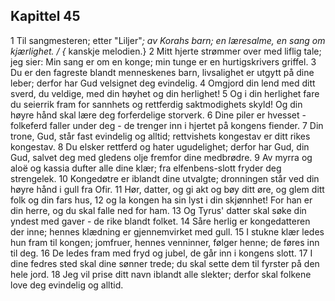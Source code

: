 ## Kapittel 45

1 Til sangmesteren; etter "Liljer"*; av Korahs barn; en læresalme, en sang om kjærlighet. / {* kanskje melodien.}
2 Mitt hjerte strømmer over med liflig tale; jeg sier: Min sang er om en konge; min tunge er en hurtigskrivers griffel.
3 Du er den fagreste blandt menneskenes barn, livsalighet er utgytt på dine leber; derfor har Gud velsignet deg evindelig.
4 Omgjord din lend med ditt sverd, du veldige, med din høyhet og din herlighet!
5 Og i din herlighet fare du seierrik fram for sannhets og rettferdig saktmodighets skyld! Og din høyre hånd skal lære deg forferdelige storverk.
6 Dine piler er hvesset - folkeferd faller under deg - de trenger inn i hjertet på kongens fiender.
7 Din trone, Gud, står fast evindelig og alltid; rettvishets kongestav er ditt rikes kongestav.
8 Du elsker rettferd og hater ugudelighet; derfor har Gud, din Gud, salvet deg med gledens olje fremfor dine medbrødre.
9 Av myrra og aloë og kassia dufter alle dine klær; fra elfenbens-slott fryder deg strengelek.
10 Kongedøtre er iblandt dine utvalgte; dronningen står ved din høyre hånd i gull fra Ofir.
11 Hør, datter, og gi akt og bøy ditt øre, og glem ditt folk og din fars hus,
12 og la kongen ha sin lyst i din skjønnhet! For han er din herre, og du skal falle ned for ham.
13 Og Tyrus' datter skal søke din yndest med gaver - de rike blandt folket.
14 Såre herlig er kongedatteren der inne; hennes klædning er gjennemvirket med gull.
15 I stukne klær ledes hun fram til kongen; jomfruer, hennes venninner, følger henne; de føres inn til deg.
16 De ledes fram med fryd og jubel, de går inn i kongens slott.
17 I dine fedres sted skal dine sønner trede; du skal sette dem til fyrster på den hele jord.
18 Jeg vil prise ditt navn iblandt alle slekter; derfor skal folkene love deg evindelig og alltid.

